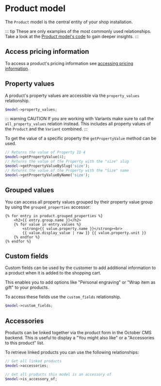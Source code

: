 # Product model



The `Product` model is the central entity of your shop installation.

::: tip
These are only examples of the most commonly used relationships.
Take a look at the [Product model's code](https://github.com/WebBook-GmbH/oc-mall-plugin/blob/develop/models/Product.php) to gain deeper insights.
:::

## Access pricing information

To access a product's pricing information see [accessing pricing information](./pricing-information.md).

## Property values

A product's property values are accessible via the `property_values` relationship.


```php
$model->property_values;
```   

::: warning CAUTION
If you are working with Variants make sure to call the `all_property_values` relation instead.
This includes all property values of the `Product` and the `Variant` combined.
:::

To get the value of a specific property the `getPropertyValue` method can be used.

```php
// Returns the value of Property ID 4
$model->getPropertyValue(4);
// Returns the value of the Property with the "size" slug
$model->getPropertyValueBySlug('size');
// Returns the value of the Property with the "Size" name
$model->getPropertyValueByName('size');
```

## Grouped values

You can access all property values grouped by their property value group by using the `grouped_properties` 
accessor:

```twig
{% for entry in product.grouped_properties %}
    <h2>{{ entry.group.name }}</h2>
    {% for value in entry.values %}
        <strong>{{ value.property.name }}</strong><br>
        {{ value.display_value | raw }} {{ value.property.unit }}
    {% endfor %}
{% endfor %}
```

## Custom fields

Custom fields can be used by the customer to add additional information 
to a product when it is added to the shopping cart.

This enables you to add options like "Personal engraving" or "Wrap item as gift" to your products.

To access these fields use the `custom_fields` relationship.

```php
$model->custom_fields;
```    

## Accessories

Products can be linked together via the product form in the October CMS backend.
This is useful to display a "You might also like" or a "Accessories to this product"
list. 

To retrieve linked products you can use the following relationships:

```php
// Get all linked products
$model->accessories;

// Get all products this model is an accessory of
$model->is_accessory_of;
``` 
